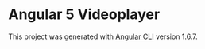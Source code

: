 # Angular 5 Videoplayer

This project was generated with [Angular CLI](https://github.com/angular/angular-cli) version 1.6.7.